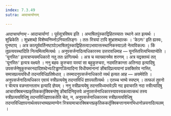 ```yaml
---
index: 7.3.49
sutra: आदाचार्याणाम्

---
```

_आदाचार्याणाम्_ - आदाचार्याणां । पूर्वसूत्रविषय इति । अभाषितपुंस्काद्विहितस्यातः स्थाने अत इत्यर्थः । शुभ्रिकेति । शुभ्रशब्दो विशेष्यनिघ्नोऽनियतलिङ्गः । ततः स्त्रियां टापि शुभ्राशब्दात्कः । 'केऽणः' इति ह्यस्वः, पुनष्टाप् । अत्र कात्पूर्ववर्तिनष्टापोऽभाषितपुंस्काद्विहितत्वाऽभावात्तत्स्थानिकस्याऽतो नेत्वविकल्पः । किं तुप्रत्ययस्था॑दिति नित्यमित्वमित्यर्थः । अनुपसर्जनादित्यधिकारस्य उत्तरावधिमाह — यूनस्तिरित्यभिव्याप्येति । 'यूनस्तिः' इत्यत्राप्ययमधिकारो नतु ततः प्रागित्यर्थः । अत्र च व्याख्यानमेव शरणम् । अत्र यद्वक्तव्यं तत् 'यूनस्तिः' इत्यत्र वक्ष्यते । ननु बहवः कुरुचरा यस्यां सा बहुकुरुचरा, नदमतिक्रान्ता अतिनदा इत्यादिषु उपसर्जनेषुकुरुचरनदादिशब्देभ्यःटिड्ढाणञि॑त्यादिना विधीयमानानां ङीबादिप्रत्ययानां प्रसक्तिरेव नास्ति, समासप्रत्ययविधौ तदन्तविधिप्रतिषेधात् । तस्मादनुपसर्जनाधिकारो व्यर्थ इत्यत आह — अयमेवेति । अनुपसर्जनादित्यधिकार एवायं स्त्रीप्रत्ययेषु तदन्तविधिं ज्ञापयतीत्यर्थः । एतच्च भाष्ये स्पष्टम् । तत्फलं तुवनो र चे॑त्यत्र वन्नन्तान्तलाभ इत्यादि ज्ञेयम् । ननु स्त्रीप्रत्ययेषु तदन्तविध्यभावेऽपि नद इवाचरति नदा स्त्रीत्यादिषु आचारक्विबन्तप्रकृतिककर्तृक्विबन्तेषु ङीबादिनिवृत्तये अनुपसर्जनाधिकारस्यावस्यकत्वात्कथं तस्य स्त्रीप्रत्ययविधिषु तदन्तविधिज्ञापकतेति चेत्, न, अनुपसर्जनाधिकारस्य स्त्रीप्रत्ययविधिषु तदन्तविधिज्ञापनार्थत्वपरभाष्यप्रामाण्येन स्त्रियामाचारक्विबन्तप्रकृतिककर्तृक्विबन्तानामनभिधानोन्नयनादित्यलम् ।